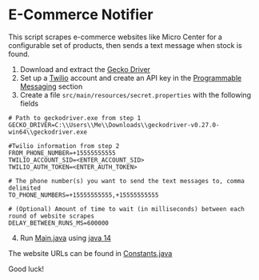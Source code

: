 # E-Commerce Notifier

This script scrapes e-commerce websites like Micro Center for a configurable set of products,
 then sends a text message when stock is found.

1. Download and extract the [Gecko Driver](https://github.com/mozilla/geckodriver/releases)
2. Set up a [Twilio](https://www.twilio.com/) account and create an API key in the
 [Programmable Messaging](https://www.twilio.com/console/sms/dashboard) section
3. Create a file `src/main/resources/secret.properties` with the following fields
```properties
# Path to geckodriver.exe from step 1
GECKO_DRIVER=C:\\Users\\Me\\Downloads\\geckodriver-v0.27.0-win64\\geckodriver.exe

#Twilio information from step 2
FROM_PHONE_NUMBER=+15555555555
TWILIO_ACCOUNT_SID=<ENTER_ACCOUNT_SID>
TWILIO_AUTH_TOKEN=<ENTER_AUTH_TOKEN>

# The phone number(s) you want to send the text messages to, comma delimited
TO_PHONE_NUMBERS=+15555555555,+15555555555

# (Optional) Amount of time to wait (in milliseconds) between each round of website scrapes
DELAY_BETWEEN_RUNS_MS=600000
```
4. Run [Main.java](src/main/java/me/bcoffield/ecn/Main.java) using [java 14](https://jdk.java.net/)

The website URLs can be found in [Constants.java](src/main/java/me/bcoffield/ecn/Constants.java)

Good luck!